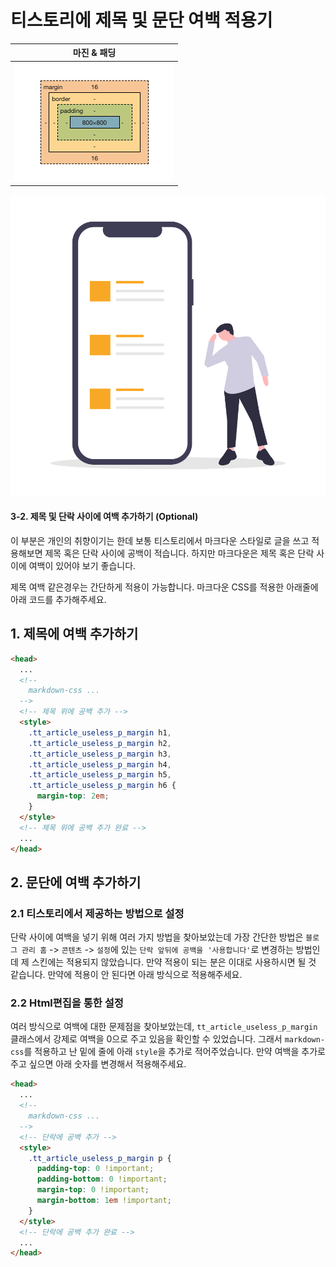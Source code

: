 # 티스토리에 제목 및 문단 여백 적용기

| 마진 & 패딩        |
| ------------------ |
| ![space_introduce] |

![undraw_modern_design]

#### 3-2. 제목 및 단락 사이에 여백 추가하기 (Optional)

이 부분은 개인의 취향이기는 한데 보통 티스토리에서 마크다운 스타일로 글을 쓰고 적용해보면 제목 혹은 단락 사이에 공백이 적습니다. 하지만 마크다운은 제목 혹은 단락 사이에 여백이 있어야 보기 좋습니다.

제목 여백 같은경우는 간단하게 적용이 가능합니다. 마크다운 CSS를 적용한 아래줄에 아래 코드를 추가해주세요.

## 1. 제목에 여백 추가하기

```html
<head>
  ...
  <!-- 
    markdown-css ... 
  -->
  <!-- 제목 위에 공백 추가 -->
  <style>
    .tt_article_useless_p_margin h1,
    .tt_article_useless_p_margin h2,
    .tt_article_useless_p_margin h3,
    .tt_article_useless_p_margin h4,
    .tt_article_useless_p_margin h5,
    .tt_article_useless_p_margin h6 {
      margin-top: 2em;
    }
  </style>
  <!-- 제목 위에 공백 추가 완료 -->
  ...
</head>
```

## 2. 문단에 여백 추가하기

### 2.1 티스토리에서 제공하는 방법으로 설정

단락 사이에 여백을 넣기 위해 여러 가지 방법을 찾아보았는데 가장 간단한 방법은 `블로그 관리 홈` -> `콘텐츠` -> `설정`에 있는 `단락 앞뒤에 공백을 '사용합니다'`로 변경하는 방법인데 제 스킨에는 적용되지 않았습니다. 만약 적용이 되는 분은 이대로 사용하시면 될 것 같습니다. 만약에 적용이 안 된다면 아래 방식으로 적용해주세요.

### 2.2 Html편집을 통한 설정

여러 방식으로 여백에 대한 문제점을 찾아보았는데, `tt_article_useless_p_margin` 클래스에서 강제로 여백을 0으로 주고 있음을 확인할 수 있었습니다. 그래서 `markdown-css`를 적용하고 난 밑에 줄에 아래 `style`을 추가로 적어주었습니다. 만약 여백을 추가로 주고 싶으면 아래 숫자를 변경해서 적용해주세요.

```html
<head>
  ...
  <!-- 
    markdown-css ... 
  -->
  <!-- 단락에 공백 추가 -->
  <style>
    .tt_article_useless_p_margin p {
      padding-top: 0 !important;
      padding-bottom: 0 !important;
      margin-top: 0 !important;
      margin-bottom: 1em !important;
    }
  </style>
  <!-- 단락에 공백 추가 완료 -->
  ...
</head>
```

<!-- ---------------------------- -->
<!-- ---------- define ---------- -->
<!-- ---------------------------- -->

<!-- undraw -->

[undraw_art_museum]: https://github.com/yelloze-xyz/tech-blog/blob/master/resources/undraw/undraw_art_museum.png?raw=true
[undraw_code_inspection]: https://github.com/yelloze-xyz/tech-blog/blob/master/resources/undraw/undraw_code_inspection.png?raw=true
[undraw_modern_design]: https://github.com/yelloze-xyz/tech-blog/blob/master/resources/undraw/undraw_modern_design.png?raw=true
[undraw_static_website]: https://github.com/yelloze-xyz/tech-blog/blob/master/resources/undraw/undraw_static_website.png?raw=true

<!-- admin -->

[admin_html_apply]: https://github.com/yelloze-xyz/tech-blog/blob/master/resources/admin/admin_html_apply.png?raw=true
[admin_html_edit]: https://github.com/yelloze-xyz/tech-blog/blob/master/resources/admin/admin_html_edit.png?raw=true
[admin_html_head]: https://github.com/yelloze-xyz/tech-blog/blob/master/resources/admin/admin_html_head.png?raw=true
[admin_skin_edit]: https://github.com/yelloze-xyz/tech-blog/blob/master/resources/admin/admin_skin_edit.png?raw=true

<!-- images -->

[highlight_common_languages]: https://github.com/yelloze-xyz/tech-blog/blob/master/resources/images/highlight_common_languages.png?raw=true
[space_introduce]: https://github.com/yelloze-xyz/tech-blog/blob/master/resources/images/space_introduce.png?raw=true
[the_clean_architecture]: https://github.com/yelloze-xyz/tech-blog/blob/master/resources/images/the_clean_architecture.jpeg?raw=true
